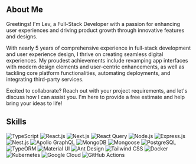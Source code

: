 ## About Me
Greetings! I'm Lev, a Full-Stack Developer with a passion for enhancing user experiences and driving product growth through innovative features and designs.

With nearly 5 years of comprehensive experience in full-stack development and user experience design, I thrive on creating seamless digital experiences. My proudest achievements include revamping app interfaces with modern design elements and user-centric enhancements, as well as tackling core platform functionalities, automating deployments, and integrating third-party services.

Excited to collaborate? Reach out with your project requirements, and let's discuss how I can assist you. I'm here to provide a free estimate and help bring your ideas to life!

## Skills
![TypeScript](https://img.shields.io/badge/-TypeScript-007ACC?style=flat&logo=typescript&logoColor=white)
![React.js](https://img.shields.io/badge/-React.js-61DAFB?style=flat&logo=react&logoColor=white)
![Next.js](https://img.shields.io/badge/-Next.js-000000?style=flat&logo=next.js&logoColor=white)
![React Query](https://img.shields.io/badge/-React_Query-FF4154?style=flat&logo=react-query&logoColor=white)
![Node.js](https://img.shields.io/badge/-Node.js-339933?style=flat&logo=node.js&logoColor=white)
![Express.js](https://img.shields.io/badge/-Express.js-000000?style=flat&logo=express&logoColor=white)
![Nest.js](https://img.shields.io/badge/-Nest.js-E0234E?style=flat&logo=nestjs&logoColor=white)
![Apollo GraphQL](https://img.shields.io/badge/-Apollo_GraphQL-311C87?style=flat&logo=apollo-graphql&logoColor=white)
![MongoDB](https://img.shields.io/badge/-MongoDB-47A248?style=flat&logo=mongodb&logoColor=white)
![Mongoose](https://img.shields.io/badge/-Mongoose-47A248?style=flat&logo=mongoose&logoColor=white)
![PostgreSQL](https://img.shields.io/badge/-PostgreSQL-336791?style=flat&logo=postgresql&logoColor=white)
![TypeORM](https://img.shields.io/badge/-TypeORM-FF4500?style=flat&logoColor=white)
![Material UI](https://img.shields.io/badge/-Material_UI-0081CB?style=flat&logo=material-ui&logoColor=white)
![Ant Design](https://img.shields.io/badge/-Ant_Design-0170FE?style=flat&logo=ant-design&logoColor=white)
![Tailwind CSS](https://img.shields.io/badge/-Tailwind_CSS-38B2AC?style=flat&logo=tailwind-css&logoColor=white)
![Docker](https://img.shields.io/badge/-Docker-2496ED?style=flat&logo=docker&logoColor=white)
![Kubernetes](https://img.shields.io/badge/-Kubernetes-326CE5?style=flat&logo=kubernetes&logoColor=white)
![Google Cloud](https://img.shields.io/badge/-Google_Cloud-4285F4?style=flat&logo=google-cloud&logoColor=white)
![GitHub Actions](https://img.shields.io/badge/-GitHub_Actions-2088FF?style=flat&logo=github-actions&logoColor=white)


